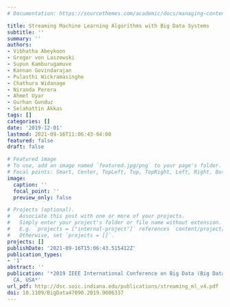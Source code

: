```yaml
---
# Documentation: https://sourcethemes.com/academic/docs/managing-content/

title: Streaming Machine Learning Algorithms with Big Data Systems
subtitle: ''
summary: ''
authors:
- Vibhatha Abeykoon
- Gregor von Laszewski
- Supun Kamburugamuve
- Kannan Govindarajan
- Pulasthi Wickramasinghe
- Chathura Widanage
- Niranda Perera
- Ahmet Uyar
- Gurhan Gunduz
- Selahattin Akkas
tags: []
categories: []
date: '2019-12-01'
lastmod: 2021-09-16T11:06:43-04:00
featured: false
draft: false

# Featured image
# To use, add an image named `featured.jpg/png` to your page's folder.
# Focal points: Smart, Center, TopLeft, Top, TopRight, Left, Right, BottomLeft, Bottom, BottomRight.
image:
  caption: ''
  focal_point: ''
  preview_only: false

# Projects (optional).
#   Associate this post with one or more of your projects.
#   Simply enter your project's folder or file name without extension.
#   E.g. `projects = ["internal-project"]` references `content/project/deep-learning/index.md`.
#   Otherwise, set `projects = []`.
projects: []
publishDate: '2021-09-16T15:06:43.515412Z'
publication_types:
- '1'
abstract: ''
publication: '*2019 IEEE International Conference on Big Data (Big Data), Los Angeles,
  CA, USA*'
url_pdf: http://dsc.soic.indiana.edu/publications/streaming_ml_v4.pdf
doi: 10.1109/BigData47090.2019.9006337
---
```

